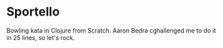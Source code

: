Sportello
=========

Bowling kata in Clojure from Scratch.  Aaron Bedra cghallenged me to do it in 25 lines, so let's rock.